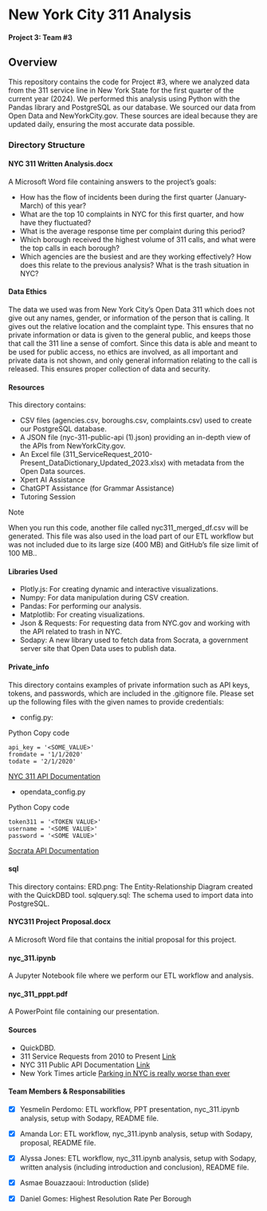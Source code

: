 # New York City 311 Analysis
#### Project 3: Team #3

## Overview
This repository contains the code for Project #3, where we analyzed data from the 311 service line in New York State for the first quarter of the current year (2024). We performed this analysis using Python with the Pandas library and PostgreSQL as our database. We sourced our data from Open Data and NewYorkCity.gov. These sources are ideal because they are updated daily, ensuring the most accurate data possible.


### Directory Structure

#### NYC 311 Written Analysis.docx
A Microsoft Word file containing answers to the project’s goals: 

- How has the flow of incidents been during the first quarter (January-March) of this year?
- What are the top 10 complaints in NYC for this first quarter, and how have they fluctuated?
- What is the average response time per complaint during this period?
- Which borough received the highest volume of 311 calls, and what were the top calls in each borough?
- Which agencies are the busiest and are they working effectively? How does this relate to the previous analysis? What is the trash situation in NYC?

#### Data Ethics
The data we used was from New York City’s Open Data 311 which does not give out any names, gender, or information of the person that is calling. It gives out the relative location and the complaint type. This ensures that no private information or data is given to the general public, and keeps those that call the 311 line a sense of comfort. Since this data is able and meant to be used for public access, no ethics are involved, as all important and private data is not shown, and only general information relating to the call is released. This ensures proper collection of data and security.
#### Resources
This directory contains:

- CSV files (agencies.csv, boroughs.csv, complaints.csv) used to create our PostgreSQL database.
- A JSON file (nyc-311-public-api (1).json) providing an in-depth view of the APIs from NewYorkCity.gov.
- An Excel file (311_ServiceRequest_2010-Present_DataDictionary_Updated_2023.xlsx) with metadata from the Open Data sources.
- Xpert AI Assistance
- ChatGPT Assistance (for Grammar Assistance)
- Tutoring Session
> [!NOTE]
> When you run this code, another file called nyc311_merged_df.csv will be generated. This file was also used in the load part of our ETL workflow but was not included due to its large size (400 MB) and GitHub’s file size limit of 100 MB..

#### Libraries Used
- Plotly.js: For creating dynamic and interactive visualizations.
- Numpy: For data manipulation during CSV creation.
- Pandas: For performing our analysis.
- Matplotlib: For creating visualizations.
- Json & Requests: For requesting data from NYC.gov and working with the API related to trash in NYC.
- Sodapy: A new library used to fetch data from Socrata, a government server site that Open Data uses to publish data.

#### Private_info
This directory contains examples of private information such as API keys, tokens, and passwords, which are included in the .gitignore file. Please set up the following files with the given names to provide credentials:

- config.py:
  
Python
Copy code
```
api_key = '<SOME_VALUE>'
fromdate = '1/1/2020'
todate = '2/1/2020'
```
[NYC 311 API Documentation](https://api-portal.nyc.gov/product#product=NYC-311-Public-Developers)

- opendata_config.py
  
Python
Copy code
```
token311 = '<TOKEN VALUE>'
username = '<SOME VALUE>'
password = '<SOME VALUE>'
```
[Socrata API Documentation](https://dev.socrata.com/foundry/data.cityofnewyork.us/erm2-nwe9)

#### sql
This directory contains:
ERD.png: The Entity-Relationship Diagram created with the QuickDBD tool.
sqlquery.sql: The schema used to import data into PostgreSQL.

#### NYC311 Project Proposal.docx
A Microsoft Word file that contains the initial proposal for this project.

#### nyc_311.ipynb
A Jupyter Notebook file where we perform our ETL workflow and analysis.

#### nyc_311_pppt.pdf
A PowerPoint file containing our presentation.

#### Sources
- QuickDBD.
- 311 Service Requests from 2010 to Present
[Link](https://data.cityofnewyork.us/Social-Services/311-Service-Requests-from-2010-to-Present/erm2-nwe9/about_data)
- NYC 311 Public API Documentation
[Link](https://api-portal.nyc.gov/api-details#api=nyc-311-public-api&operation=api-GetAssets-get)
- New York Times article
[Parking in NYC is really worse than ever](https://www.nytimes.com/2023/10/09/nyregion/nyc-parking-cars.html#:~:text=No%2C%20you're%20not%20imagining,city%20each%20day%20from%20elsewhere)
  

#### Team Members & Responsabilities
- [x] Yesmelin Perdomo: ETL workflow, PPT presentation, nyc_311.ipynb analysis, setup with Sodapy, README file.
- [x] Amanda Lor: ETL workflow, nyc_311.ipynb analysis, setup with Sodapy, proposal, README file.
- [x] Alyssa Jones: ETL workflow, nyc_311.ipynb analysis, setup with Sodapy, written analysis (including introduction and conclusion), README file.
- [x] Asmae Bouazzaoui: Introduction (slide)
- [x] Daniel Gomes: Highest Resolution Rate Per Borough






